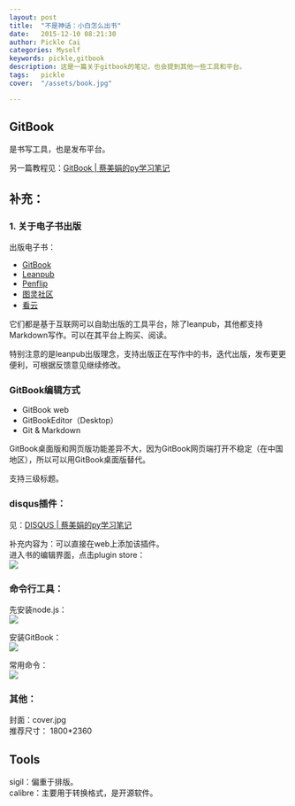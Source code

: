 ```yaml
---
layout: post  
title:  "不是神话：小白怎么出书"  
date:   2015-12-10 08:21:30  
author: Pickle Cai  
categories: Myself  
keywords: pickle,gitbook  
description: 这是一篇关于gitbook的笔记，也会提到其他一些工具和平台。  
tags:	pickle   
cover:  "/assets/book.jpg"  

---  
```

## GitBook  

是书写工具，也是发布平台。  

另一篇教程见：[GitBook | 蔡美娟的py学习笔记](https://picklecai.gitbooks.io/omooc2py/content/0MOOC/GitBook.html)  


## 补充：  

### 1. 关于电子书出版  

出版电子书：  
- [GitBook](https://www.gitbook.com)  
- [Leanpub](https://leanpub.com/)  
- [Penflip](https://www.penflip.com/)  
- [图灵社区](http://www.ituring.com.cn/)  
- [看云](http://www.kancloud.cn/)

它们都是基于互联网可以自助出版的工具平台，除了leanpub，其他都支持Markdown写作。可以在其平台上购买、阅读。  

特别注意的是leanpub出版理念，支持出版正在写作中的书，迭代出版，发布更更便利，可根据反馈意见继续修改。  

### GitBook编辑方式   

- GitBook web
- GitBookEditor（Desktop）
- Git & Markdown  

GitBook桌面版和网页版功能差异不大，因为GitBook网页端打开不稳定（在中国地区），所以可以用GitBook桌面版替代。  

支持三级标题。

### disqus插件：  
见：[DISQUS | 蔡美娟的py学习笔记](https://picklecai.gitbooks.io/omooc2py/content/0MOOC/DISQUS.html)  

补充内容为：可以直接在web上添加该插件。  
进入书的编辑界面，点击plugin store：  
![](http://7xotr7.com1.z0.glb.clouddn.com/15-12-10/45335813.jpg)    

### 命令行工具：  

先安装node.js：  
![](http://7xotr7.com1.z0.glb.clouddn.com/15-12-10/26092167.jpg)  

安装GitBook：  
![](http://7xotr7.com1.z0.glb.clouddn.com/15-12-10/29378541.jpg)  

常用命令：  
![](http://7xotr7.com1.z0.glb.clouddn.com/15-12-10/64574717.jpg)  

### 其他：  

封面：cover.jpg  
推荐尺寸：  1800*2360  

## Tools  
sigil：偏重于排版。  
calibre：主要用于转换格式，是开源软件。  